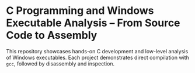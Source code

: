 # C Programming and Windows Executable Analysis – From Source Code to Assembly

This repository showcases hands-on C development and low-level analysis of Windows executables. Each project demonstrates direct compilation with `gcc`, followed by disassembly and inspection.
